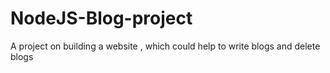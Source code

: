 # NodeJS-Blog-project
A project on building a website , which could help to write blogs and delete blogs
